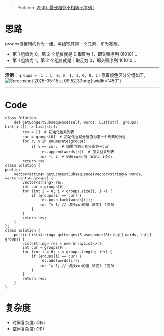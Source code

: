 
> Problem: [2900. 最长相邻不相等子序列 I](https://leetcode.cn/problems/longest-unequal-adjacent-groups-subsequence-i/description/)


# 思路
groups值相同的作为一组，每组取其第一个元素，即为答案。

- 第 $1$ 组值为 $0$，第 $2$ 个组值就是 $0$ 取反为 $1$，即交替序列 $010101...$
- 第 $1$ 组值为 $1$，第 $2$ 个组值就是 $1$ 取反为 $0$，即交替序列 $101010...$
---

**示例：** `groups = [1 , 1, 0, 0, 1, 1, 0, 0, 1]` 
背景颜色区分分组如下，
![Screenshot 2025-05-15 at 09.52.37.png](https://gitee.com/rosyrays1/picture-bed/raw/master/images/20250515100835828.png){:width="450"}

---
# Code
```Python3 []
class Solution:
    def getLongestSubsequence(self, words: List[str], groups: List[int]) -> List[str]:
        res = []  # 初始化结果列表
        cur = groups[0]  # 初始化当前分组值为第一个元素的分组
        for r, v in enumerate(groups):
            if v == cur:  # 如果当前元素分组等于cur
                res.append(words[r])  # 加入结果列表
                cur ^= 1  # 切换cur的值（0变1，1变0）
        return res
class Solution {
public:
    vector<string> getLongestSubsequence(vector<string>& words, vector<int>& groups) {
        vector<string> res;
        int cur = groups[0];
        for (int i = 0; i < groups.size(); i++) {
            if (groups[i] == cur) {
                res.push_back(words[i]);
                cur ^= 1; // 切换cur的值（0变1，1变0）
            }
        }
        return res;
    }
};
class Solution {
    public List<String> getLongestSubsequence(String[] words, int[] groups) {
        List<String> res = new ArrayList<>();
        int cur = groups[0];
        for (int i = 0; i < groups.length; i++) {
            if (groups[i] == cur) {
                res.add(words[i]);
                cur ^= 1; // 切换cur的值（0变1，1变0）
            }
        }
        return res;
    }
}

```
# 复杂度
- 时间复杂度: $O(n)$
- 空间复杂度: $O(1)$
